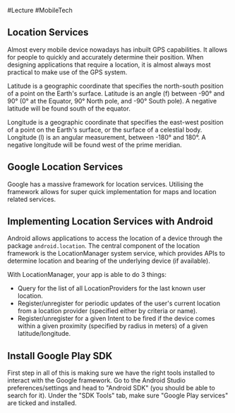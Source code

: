 #Lecture #MobileTech 
## Location Services
Almost every mobile device nowadays has inbuilt GPS capabilities. It allows for people to quickly and accurately determine their position. When designing applications that require a location, it is almost always most practical to make use of the GPS system.

Latitude is a geographic coordinate that specifies the north-south position of a point on the Earth's surface. Latitude is an angle (f) between -90° and 90° (0° at the Equator, 90° North pole, and -90° South pole). A negative latitude will be found south of the equator. 

Longitude is a geographic coordinate that specifies the east-west position of a point on the Earth's surface, or the surface of a celestial body. Longitude (l) is an angular measurement, between -180° and 180°.  A negative longitude will be found west of the prime meridian.

## Google Location Services
Google has a massive framework for location services. Utilising the framework allows for super quick implementation for maps and location related services.

## Implementing Location Services with Android
Android allows applications to access the location of a device through the package `android.location`. The central component of the location framework is the LocationManager system service, which provides APIs to determine location and bearing of the underlying device (if available).

With LocationManager, your app is able to do 3 things: 
- Query for the list of all LocationProviders for the last known user location. 
- Register/unregister for periodic updates of the user's current location from a location provider (specified either by criteria or name). 
- Register/unregister for a given Intent to be fired if the device comes within a given proximity (specified by radius in meters) of a given latitude/longitude.

## Install Google Play SDK
First step in all of this is making sure we have the right tools installed to interact with the Google framework. Go to the Android Studio preferences/settings and head to "Android SDK" (you should be able to search for it). Under the "SDK Tools" tab, make sure "Google Play services" are ticked and installed.